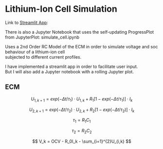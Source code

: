 # Lithium-Ion Cell Simulation

Link to [Streamlit App](https://att-ar-ecm-battery-simulation-lfp-simulate-gawm41.streamlitapp.com/):

There is also a Jupyter Notebook that uses the self-updating ProgressPlot from JupyterPlot: simulate_cell.ipynb

Uses a 2nd Order RC Model of the ECM in order to simulate voltage and soc behaviour of a lithium-ion cell<br>
subjected to different current profiles.

I have implemented a streamlit app in order to facilitate user input. <br>
But I will also add a Jupyter notebook with a rolling Jupyter plot. <br>

## ECM <a id = "ecm"></a>

$$ U_{1,k+1} = exp(-\Delta t/\tau_1)\cdot U_{1,k} + R_1[1 - exp(-\Delta t/\tau_1)]\cdot I_k $$

$$ U_{2,k+1} = exp(-\Delta t/\tau_2)\cdot U_{2,k} + R_2[1 - exp(-\Delta t/\tau_2)]\cdot I_k $$

$$ \tau_1 = R_1C_1 $$

$$ \tau_2 = R_2C_2 $$
 
$$ V_k = OCV - R_0I_k - \sum_{i=1}^{2}U_{i,k} $$
